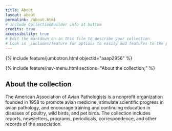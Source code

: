 ```yaml
---
title: About
layout: about
permalink: /about.html
# include CollectionBuilder info at bottom
credits: true
accessibility: true
# Edit the markdown on in this file to describe your collection
# Look in _includes/feature for options to easily add features to the page
---
```


{% include feature/jumbotron.html objectid="aaap2956" %} 

{% include feature/nav-menu.html sections="About the collection;" %}

## About the collection

The American Association of Avian Pathologists is a nonprofit organization founded in 1958 to promote avian medicine, stimulate scientific progress in avian pathology, and encourage training and continuing education in diseases of poultry, wild birds, and pet birds. The collection includes reports, newsletters, programs, periodicals, correspondence, and other records of the association.
